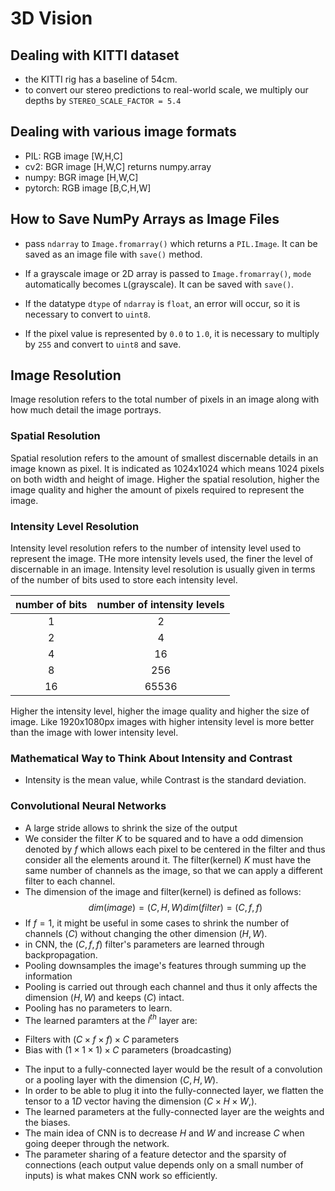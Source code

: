 # 3D Vision 

## Dealing with KITTI dataset
- the KITTI rig has a baseline of 54cm.
- to convert our stereo predictions to real-world scale, we multiply our depths by `STEREO_SCALE_FACTOR = 5.4`

## Dealing with various image formats

* PIL: RGB image [W,H,C]
* cv2: BGR image [H,W,C] returns numpy.array
* numpy: BGR image [H,W,C]
* pytorch: RGB image [B,C,H,W]

## How to Save NumPy Arrays as Image Files

* pass `ndarray` to `Image.fromarray()` which returns a `PIL.Image`. It can be saved as an image file with `save()` method.
* If a grayscale image or 2D array is passed to `Image.fromarray()`, `mode` automatically becomes `L`(grayscale). It can be saved with `save()`.

* If the datatype `dtype` of `ndarray` is `float`, an error will occur, so it is necessary to convert to `uint8`.

* If the pixel value is represented by `0.0` to `1.0`, it is necessary to multiply by `255` and convert to `uint8` and save. 

## Image Resolution 
Image resolution refers to the total number of pixels in an image along with how much detail the image portrays.

### Spatial Resolution 

Spatial resolution refers to the amount of smallest discernable details in an image known as pixel. It is indicated as 1024x1024 which means 1024 pixels on both width and height of image. Higher the spatial resolution, higher the image quality and higher the amount of pixels required to represent the image.

### Intensity Level Resolution
Intensity level resolution refers to the number of intensity level used to represent the image. THe more intensity levels used, the finer the level of discernable in an image. Intensity level resolution is usually given in terms of the number of bits used to store each intensity level. 

| number of bits | number of intensity levels |
|:--------------:|:--------------------------:|
|        1       |              2             |
|        2       |              4             |
|        4       |             16             |
|        8       |             256            |
|       16       |            65536           |

Higher the intensity level, higher the image quality and higher the size of image. Like 1920x1080px images with higher intensity level is more better than the image with lower intensity level.

### Mathematical Way to Think About Intensity and Contrast
- Intensity is the mean value, while Contrast is the standard deviation.

### Convolutional Neural Networks
- A large stride allows to shrink the size of the output
- We consider the filter $K$ to be squared and to have a odd dimension denoted by $f$ which allows each pixel to be centered in the filter and thus consider all the elements around it. The filter(kernel) $K$ must have the same number of channels as the image, so that we can apply a different filter to each channel. 
- The dimension of the image and filter(kernel) is defined as follows:
$$
dim(image) = (C,H,W)
dim(filter) = (C, f, f)
$$
- If $f=1$, it might be useful in some cases to shrink the number of channels $(C)$ without changing the other dimension $(H,W)$.
- in CNN, the $(C,f,f)$ filter's parameters are learned through backpropagation. 
- Pooling downsamples the image's features through summing up the information
- Pooling is carried out through each channel and thus it only affects the dimension $(H,W)$ and keeps $(C)$ intact.
- Pooling has no parameters to learn.
- The learned paramters at the $l^{th}$ layer are:
 * Filters with $(C \times f \times f) \times C$ parameters 
 * Bias with $(1 \times 1 \times 1) \times C$ parameters (broadcasting)
- The input to a fully-connected layer would be the result of a convolution or a pooling layer with the dimension $(C,H,W)$.
- In order to be able to plug it into the fully-connected layer, we flatten the tensor to a $1D$ vector having the dimension $(C \times H \times W,)$.
- The learned parameters at the fully-connected layer are the weights and the biases. 
- The main idea of CNN is to decrease $H$ and $W$ and increase $C$ when going deeper through the network. 
- The parameter sharing of a feature detector and the sparsity of connections (each output value depends only on a small number of inputs) is what makes CNN work so efficiently. 

